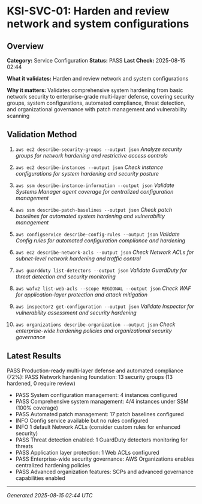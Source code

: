 # KSI-SVC-01: Harden and review network and system configurations

## Overview

**Category:** Service Configuration
**Status:** PASS
**Last Check:** 2025-08-15 02:44

**What it validates:** Harden and review network and system configurations

**Why it matters:** Validates comprehensive system hardening from basic network security to enterprise-grade multi-layer defense, covering security groups, system configurations, automated compliance, threat detection, and organizational governance with patch management and vulnerability scanning

## Validation Method

1. `aws ec2 describe-security-groups --output json`
   *Analyze security groups for network hardening and restrictive access controls*

2. `aws ec2 describe-instances --output json`
   *Check instance configurations for system hardening and security posture*

3. `aws ssm describe-instance-information --output json`
   *Validate Systems Manager agent coverage for centralized configuration management*

4. `aws ssm describe-patch-baselines --output json`
   *Check patch baselines for automated system hardening and vulnerability management*

5. `aws configservice describe-config-rules --output json`
   *Validate Config rules for automated configuration compliance and hardening*

6. `aws ec2 describe-network-acls --output json`
   *Check Network ACLs for subnet-level network hardening and traffic control*

7. `aws guardduty list-detectors --output json`
   *Validate GuardDuty for threat detection and security monitoring*

8. `aws wafv2 list-web-acls --scope REGIONAL --output json`
   *Check WAF for application-layer protection and attack mitigation*

9. `aws inspector2 get-configuration --output json`
   *Validate Inspector for vulnerability assessment and security hardening*

10. `aws organizations describe-organization --output json`
   *Check enterprise-wide hardening policies and organizational security governance*

## Latest Results

PASS Production-ready multi-layer defense and automated compliance (72%): PASS Network hardening foundation: 13 security groups (13 hardened, 0 require review)
- PASS System configuration management: 4 instances configured
- PASS Comprehensive system management: 4/4 instances under SSM (100% coverage)
- PASS Automated patch management: 17 patch baselines configured
- INFO Config service available but no rules configured
- INFO 1 default Network ACLs (consider custom rules for enhanced security)
- PASS Threat detection enabled: 1 GuardDuty detectors monitoring for threats
- PASS Application layer protection: 1 Web ACLs configured
- PASS Enterprise-wide security governance: AWS Organizations enables centralized hardening policies
- PASS Advanced organization features: SCPs and advanced governance capabilities enabled

---
*Generated 2025-08-15 02:44 UTC*